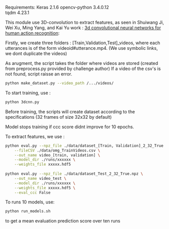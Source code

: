Requirements:
Keras 2.1.6 
opencv-python 3.4.0.12   
tqdm 4.23.1     

This module use 3D-convolution to extract features, as seen in Shuiwang Ji, Wei Xu, Ming Yang, and Kai Yu work :  [3d convolutional neural networks for human action recognition](https://ieeexplore.ieee.org/abstract/document/6165309/):  

Firstly, we create three folders : [Train,Validation,Test]_videos, where each utterances is of the form 
videoid#utterance.mp4. (We use symbolic links, we dont duplicate the videos)

As arugment, the script takes the folder where videos are stored (created from preprocess.py provided by challenge author)
If a video of the csv's is not found, script raisse an error.

```bash
python make_dataset.py --video_path /.../videos/
```

To start training, use :

```bash
python 3dcnn.py
```

Before training, the scripts will create dataset according to the specifications (32 frames of size 32x32 by default)

Model stops training if ccc score didnt improve for 10 epochs.

To extract features, we use :

```bash
python eval.py --npz_file ./data/dataset_[Train, Validation]_2_32_True.npz \
    --fileCSV ./data/omg_TrainVideos.csv \
    --out_name video_[train, validation] \
    --model_dir ./runs/xxxxxx \
    --weights_file xxxxx.hdf5
    
python eval.py --npz_file ./data/dataset_Test_2_32_True.npz \
    --out_name video_test \
    --model_dir ./runs/xxxxxx \
    --weights_file xxxxx.hdf5 \
    --eval_ccc False
```

To runs 10 models, use:
```bash
python run_models.sh
```

to get a mean evaluation prediction score over ten runs
